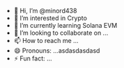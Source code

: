 - 👋 Hi, I’m @minord438
- 👀 I’m interested in Crypto
- 🌱 I’m currently learning Solana EVM
- 💞️ I’m looking to collaborate on ...
- 📫 How to reach me ...
- 😄 Pronouns: ...asdasdasdasd
- ⚡ Fun fact: ...

<!---
minord438/minord438 is a ✨ special ✨ repository because its `README.md` (this file) appears on your GitHub profile.
You can click the Preview link to take a look at your changes.
--->
